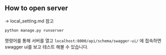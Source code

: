 ## How to open server
-> local_setting.md 참고

```sh
python manage.py runserver
```
명령어를 통해 서버를 열고 `localhost:8000/api/schema/swagger-ui/` 에 접속하면 swagger ui를 보고 테스트 해볼 수 있습니다.
